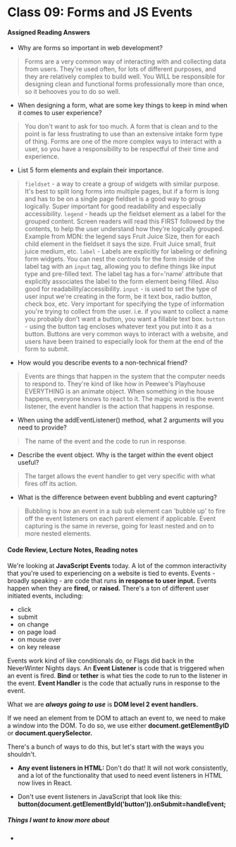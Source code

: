 # Class 09: Forms and JS Events


#### Assigned Reading Answers

- Why are forms so important in web development?

> Forms are a very common way of interacting with and collecting data from users.  They're used often, for lots of different purposes, and they are relatively complex to build well.  You WILL be responsible for designing clean and functional forms professionally more than once, so it behooves you to do so well.

- When designing a form, what are some key things to keep in mind when it comes to user experience?

> You don't want to ask for too much.  A form that is clean and to the point is far less frustrating to use than an extensive intake form type of thing.  Forms are one of the more complex ways to interact with a user, so you have a responsibility to be respectful of their time and experience.

- List 5 form elements and explain their importance.

> `fieldset` - a way to create a group of widgets with similar purpose.  It's best to split long forms into multiple pages, but if a form is long and has to be on a single page fieldset is a good way to group logically.  Super important for good readability and especially accessibility. 
> `legend` - heads up the fieldset element as a label for the grouped content.  Screen readers will read this FIRST followed by the contents, to help the user understand how they're logically grouped.  Example from MDN: the legend says Fruit Juice Size, then for each child element in the fieldset it says the size.  Fruit Juice small, fruit juice medium, etc.
> `label` - Labels are explicitly for labeling or defining form widgets.  You can nest the controls for the form inside of the label tag with an `input` tag, allowing you to define things like input type and pre-filled text.  The label tag has a for='name' attribute that explicitly associates the label to the form element being filled.  Also good for readability/accessibility.
> `input` - is used to set the type of user input we're creating in the form, be it text box, radio button, check box, etc.  Very important for specifying the type of information you're trying to collect from the user.  i.e. if you want to collect a name you probably don't want a button, you want a fillable text box.
> `button` - using the button tag encloses whatever text you put into it as a button. Buttons are very common ways to interact with a website, and users have been trained to especially look for them at the end of the form to submit.

- How would you describe events to a non-technical friend?

> Events are things that happen in the system that the computer needs to respond to.  They're kind of like how in Peewee's Playhouse EVERYTHING is an animate object.  When something in the house happens, everyone knows to react to it.  The magic word is the event listener, the event handler is the action that happens in response.

- When using the addEventListener() method, what 2 arguments will you need to provide?

> The name of the event and the code to run in response.

- Describe the event object. Why is the target within the event object useful?

> The target allows the event handler to get very specific with what fires off its action.

- What is the difference between event bubbling and event capturing?

> Bubbling is how an event in a sub sub element can 'bubble up' to fire off the event listeners on each parent element if applicable.  Event capturing is the same in reverse, going for least nested and on to more nested elements.

#### Code Review, Lecture Notes, Reading notes

We're looking at **JavaScript Events** today.  A lot of the common interactivity that you're used to experiencing on a website is tied to events.  Events - broadly speaking - are code that runs **in response to user input.**  Events happen when they are **fired,** or **raised.**  There's a ton of different user initiated events, including:

- click
- submit
- on change
- on page load
- on mouse over
- on key release

Events work kind of like conditionals do, or Flags did back in the NeverWinter Nights days.  An **Event Listener** is code that is triggered when an event is fired.  **Bind** or **tether** is what ties the code to run to the listener in the event.  **Event Handler** is the code that actually runs in response to the event.

What we are ***always going to use*** is **DOM level 2 event handlers.**  

If we need an element from te DOM to attach an event to, we need to make a window into the DOM.  To do so, we use either **document.getElementByID** or **document.querySelector.**

There's a bunch of ways to do this, but let's start with the ways you shouldn't.

- **Any event listeners in HTML:** Don't do that!  It will not work consistently, and a lot of the functionality that used to need event listeners in HTML now lives in React.  

- Don't use event listeners in JavaScript that look like this: 
  **button(document.getElementById('button')).onSubmit=handleEvent;**



##### Things I want to know more about

- 
